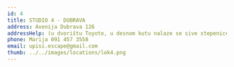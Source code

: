 ```yaml
---
id: 4
title: STUDIO 4 - DUBRAVA
address: Avenija Dubrava 126
addressHelp: (u dvorištu Toyote, u desnom kutu nalaze se sive stepenice koje vode u dvoranu)
phone: Marija 091 457 3558
email: upisi.escape@gmail.com
thumb: ../../images/locations/lok4.png
---
```

